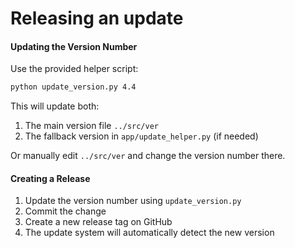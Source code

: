 # Releasing an update

#### Updating the Version Number
Use the provided helper script:
```bash
python update_version.py 4.4
```

This will update both:
1. The main version file `../src/ver`
2. The fallback version in `app/update_helper.py` (if needed)

Or manually edit `../src/ver` and change the version number there.

#### Creating a Release
1. Update the version number using `update_version.py`
2. Commit the change
3. Create a new release tag on GitHub
4. The update system will automatically detect the new version

